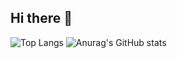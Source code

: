 ## Hi there 👋

![Top Langs](https://github-readme-stats.vercel.app/api/top-langs/?username=Bpost129&layout=compact&bg_color=283749&title_color=42B883&text_color=ffffff&line_height=50)  ![Anurag's GitHub stats](https://github-readme-stats.vercel.app/api?username=Bpost129&show_icons=true&theme=vue-dark&rank_icon=github&ring_color=F1E05A)

<!--
**Bpost129/Bpost129** is a ✨ _special_ ✨ repository because its `README.md` (this file) appears on your GitHub profile.

Here are some ideas to get you started:

- 🔭 I’m currently working on ...
- 🌱 I’m currently learning ...
- 👯 I’m looking to collaborate on ...
- 🤔 I’m looking for help with ...
- 💬 Ask me about ...
- 📫 How to reach me: ...
- 😄 Pronouns: ...
- ⚡ Fun fact: ...
-->
